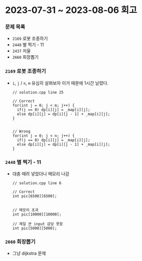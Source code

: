 # 2023-07-31 ~ 2023-08-06 회고

### 문제 목록

- `2169` 로봇 조종하기
- `2448` 별 찍기 - 11
- `2437` 저울
- `2660` 회장뽑기

### `2169` 로봇 조종하기

- `i`, `j` / `n`, `m` 유심히 살펴보자 이거 때문에 1시간 날렸다.

  ```
  // solution.cpp line 25

  // Correct
  for(int j = 0; j < m; j++) {
    if(j == 0) dp[i][j] = _map[i][j];
    else dp[i][j] = dp[i][j - 1] + _map[i][j];
  }


  // Wrong
  for(int j = 0; j < n; j++) {
    if(j == 0) dp[i][j] = _map[i][j];
    else dp[i][j] = dp[i][j - 1] + _map[i][j];
  }

  ```

### `2448` 별 찍기 - 11

- 대충 때려 넣었더니 메모리 나감

  ```
  // solution.cpp line 6

  // Correct
  int pic[6500][6500];


  // 메모리 초과
  int pic[10000][10000];

  // 제일 큰 input 감당 못함
  int pic[5000][5000];
  ```

### `2660` 회장뽑기

- 그냥 dijkstra 문제
